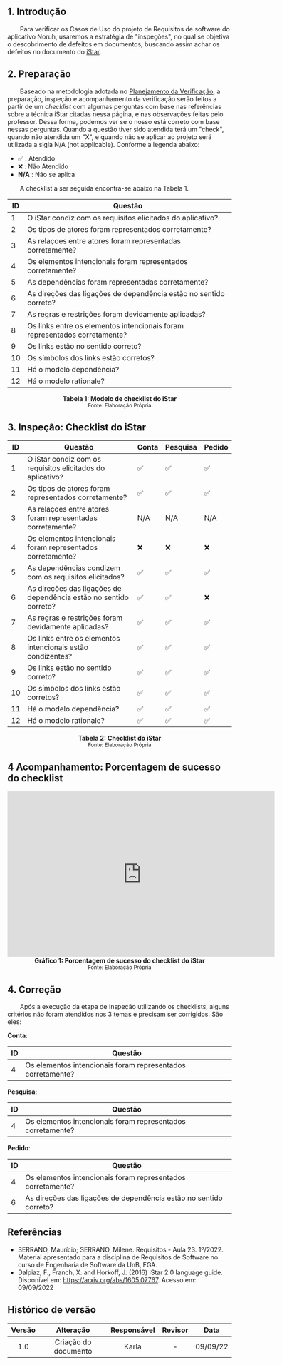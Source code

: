 ## 1. Introdução

&emsp;&emsp;Para verificar os Casos de Uso do projeto de Requisitos de software do aplicativo Noruh, usaremos a estratégia de "inspeções", no qual se objetiva o descobrimento de defeitos em documentos, buscando assim achar os defeitos no documento do [iStar](../../modelagem/iStar.md).

## 2. Preparação

&emsp;&emsp;Baseado na metodologia adotada no [Planejamento da Verificação](planejamento.md), a preparação, inspeção e acompanhamento da verificação serão feitos a partir de um *checklist* com algumas perguntas com base nas referências sobre a técnica iStar citadas nessa página, e nas observações feitas pelo professor. Dessa forma, podemos ver se o nosso está correto com base nessas perguntas. Quando a questão tiver sido atendida terá um "check", quando não atendida um "X", e quando não se aplicar ao projeto será utilizada a sigla N/A (not applicable).  Conforme a legenda abaixo:

- ✅ : Atendido
- ❌ : Não Atendido
- **N/A** : Não se aplica

&emsp;&emsp;A checklist a ser seguida encontra-se abaixo na Tabela 1.

| ID  | Questão                                                                    |
| --- | -------------------------------------------------------------------------- |
| 1   | O iStar condiz com os requisitos elicitados do aplicativo?                 |
| 2   | Os tipos de atores foram representados corretamente?                       |
| 3   | As relaçoes entre atores foram representadas corretamente?                 |
| 4   | Os elementos intencionais foram representados corretamente?                |
| 5   | As dependências foram representadas corretamente?                          |
| 6   | As direções das ligações de dependência estão no sentido correto?          |
| 7   | As regras e restrições foram devidamente aplicadas?                        |
| 8   | Os links entre os elementos intencionais foram representados corretamente? |
| 9   | Os links estão no sentido correto?                                         |
| 10  | Os símbolos dos links estão corretos?                                      |
| 11  | Há o modelo dependência?                                                   |
| 12  | Há o modelo rationale?                                                     |

<figcaption align='center'>
    <b>Tabela 1: Modelo de checklist do iStar</b>
    <br><small> Fonte: Elaboração Própria </small>
</figcaption>

## 3. Inspeção: Checklist do iStar

| ID  | Questão                                                           | Conta | Pesquisa | Pedido |
| --- | ----------------------------------------------------------------- | ----- | -------- | ------ |
| 1   | O iStar condiz com os requisitos elicitados do aplicativo?        | ✅     | ✅        | ✅      |
| 2   | Os tipos de atores foram representados corretamente?              | ✅     | ✅        | ✅      |
| 3   | As relaçoes entre atores foram representadas corretamente?        | N/A   | N/A      | N/A    |
| 4   | Os elementos intencionais foram representados corretamente?       | ❌     | ❌        | ❌      |
| 5   | As dependências condizem com os requisitos elicitados?            | ✅     | ✅        | ✅      |
| 6   | As direções das ligações de dependência estão no sentido correto? | ✅     | ✅        | ❌      |
| 7   | As regras e restrições foram devidamente aplicadas?               | ✅     | ✅        | ✅      |
| 8   | Os links entre os elementos intencionais estão condizentes?       | ✅     | ✅        | ✅      |
| 9   | Os links estão no sentido correto?                                | ✅     | ✅        | ✅      |
| 10  | Os símbolos dos links estão corretos?                             | ✅     | ✅        | ✅      |
| 11  | Há o modelo dependência?                                          | ✅     | ✅        | ✅      |
| 12  | Há o modelo rationale?                                            | ✅     | ✅        | ✅      |

<figcaption align='center'>
    <b>Tabela 2: Checklist do iStar </b>
    <br><small> Fonte: Elaboração Própria </small>
</figcaption>

## 4 Acompanhamento: Porcentagem de sucesso do checklist

<center>
<iframe width="600" height="371" seamless frameborder="0" scrolling="no" src="https://docs.google.com/spreadsheets/d/e/2PACX-1vQZY0hb3YNRVAmizXxR9bcjmwcAUhfl-vteMbV7OT0CVvYA55lj1rr7c0c3SbrqjXxUqyzwkHR3cbl7/pubchart?oid=1088649009&amp;format=interactive"></iframe>
</center>
<figcaption align='center'>
    <b>Gráfico 1: Porcentagem de sucesso do checklist do iStar </b>
    <br><small> Fonte: Elaboração Própria </small>
</figcaption>

## 4. Correção

&emsp;&emsp;Após a execução da etapa de Inspeção utilizando os checklists, alguns critérios não foram atendidos nos 3 temas e precisam ser corrigidos. São eles:

**Conta**:

| ID  | Questão                                                     |
| --- | ----------------------------------------------------------- |
| 4   | Os elementos intencionais foram representados corretamente? |

**Pesquisa**:

| ID  | Questão                                                     |
| --- | ----------------------------------------------------------- |
| 4   | Os elementos intencionais foram representados corretamente? |

**Pedido**:

| ID  | Questão                                                           |
| --- | ----------------------------------------------------------------- |
| 4   | Os elementos intencionais foram representados corretamente?       |
| 6   | As direções das ligações de dependência estão no sentido correto? |

## Referências
- SERRANO, Maurício; SERRANO, Milene. Requisitos - Aula 23. 1º/2022. Material apresentado para a disciplina de Requisitos de Software no curso de Engenharia de Software da UnB, FGA.
- Dalpiaz, F., Franch, X. and Horkoff, J. (2016) iStar 2.0 language guide. Disponível em: https://arxiv.org/abs/1605.07767. Acesso em: 09/09/2022

## Histórico de versão
| Versão |      Alteração       | Responsável | Revisor |   Data   |
| :----: | :------------------: | :---------: | :-----: | :------: |
|  1.0   | Criação do documento |    Karla    |    -    | 09/09/22 |
